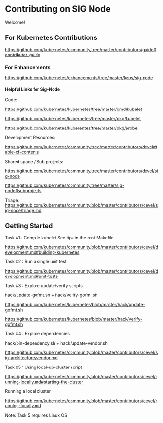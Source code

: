 # Contributing on SIG Node

Welcome!

## For Kubernetes Contributions

https://github.com/kubernetes/community/tree/master/contributors/guide#contributor-guide

### For Enhancements 

https://github.com/kubernetes/enhancements/tree/master/keps/sig-node

#### Helpful Links for Sig-Node

Code:  

https://github.com/kubernetes/kubernetes/tree/master/cmd/kubelet  

https://github.com/kubernetes/kubernetes/tree/master/pkg/kubelet  

https://github.com/kubernetes/kuberentes/tree/master/pkg/probe  

Development Resources:  

https://github.com/kubernetes/community/tree/master/contributors/devel#table-of-contents

Shared space / Sub projects:  

https://github.com/kubernetes/community/tree/master/contributors/devel/sig-node  

https://github.com/kubernetes/community/tree/master/sig-node#subprojects

Triage:
https://github.com/kubernetes/community/blob/master/contributors/devel/sig-node/triage.md 


## Getting Started

Task #1 : Compile kubelet
See tips in the root Makefile    
 
https://github.com/kubernetes/community/blob/master/contributors/devel/development.md#building-kubernetes

Task #2 : Run a single unit test  

https://github.com/kubernetes/community/blob/master/contributors/devel/development.md#unit-tests

Task #3 : Explore update/verify scripts  

hack/update-gofmt.sh + hack/verify-gofmt.sh  

https://github.com/kubernetes/kubernetes/blob/master/hack/update-gofmt.sh  

https://github.com/kubernetes/kubernetes/blob/master/hack/verify-gofmt.sh

Task #4 : Explore dependencies  

hack/pin-dependency.sh + hack/update-vendor.sh  

https://github.com/kubernetes/community/blob/master/contributors/devel/sig-architecture/vendor.md

Task #5 : Using local-up-cluster script  

https://github.com/kubernetes/community/blob/master/contributors/devel/running-locally.md#starting-the-cluster  

Running a local cluster  

https://github.com/kubernetes/community/blob/master/contributors/devel/running-locally.md
        
Note: Task 5 requires Linux OS